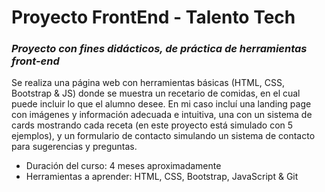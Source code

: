 # Proyecto FrontEnd - Talento Tech

### *Proyecto con fines didácticos, de práctica de herramientas front-end*

Se realiza una página web con herramientas básicas (HTML, CSS, Bootstrap & JS) donde se muestra un recetario de comidas, en el cual puede incluir lo que el alumno desee. En mi caso incluí una landing page con imágenes y información adecuada e intuitiva, una con un sistema de cards mostrando cada receta (en este proyecto está simulado con 5 ejemplos), y un formulario de contacto simulando un sistema de contacto para sugerencias y preguntas.

- Duración del curso: 4 meses aproximadamente
- Herramientas a aprender: HTML, CSS, Bootstrap, JavaScript & Git